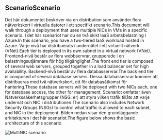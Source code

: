 ## <a name="scenario"></a><span data-ttu-id="a3882-101">Scenario</span><span class="sxs-lookup"><span data-stu-id="a3882-101">Scenario</span></span>
<span data-ttu-id="a3882-102">Det här dokumentet beskriver via en distribution som använder flera nätverkskort i virtuella datorer i ett specifikt scenario.</span><span class="sxs-lookup"><span data-stu-id="a3882-102">This document will walk through a deployment that uses multiple NICs in VMs in a specific scenario.</span></span> <span data-ttu-id="a3882-103">I det här scenariot har du en två skikt IaaS arbetsbelastning i Azure.</span><span class="sxs-lookup"><span data-stu-id="a3882-103">In this scenario, you have a two-tiered IaaS workload hosted in Azure.</span></span> <span data-ttu-id="a3882-104">Varje nivå har distribuerats i undernätet i ett virtuellt nätverk (VNet).</span><span class="sxs-lookup"><span data-stu-id="a3882-104">Each tier is deployed in its own subnet in a virtual network (VNet).</span></span> <span data-ttu-id="a3882-105">Frontend-nivå består av flera webbservrar, grupperade i en belastningsutjämnare för hög tillgänglighet.</span><span class="sxs-lookup"><span data-stu-id="a3882-105">The front end tier is composed of several web servers, grouped together in a load balancer set for high availability.</span></span> <span data-ttu-id="a3882-106">Backend-nivå består av flera databasservrar.</span><span class="sxs-lookup"><span data-stu-id="a3882-106">The back end tier is composed of several database servers.</span></span> <span data-ttu-id="a3882-107">Dessa databasservrar kommer att distribueras med två nätverkskort, ett för databasåtkomst för hantering.</span><span class="sxs-lookup"><span data-stu-id="a3882-107">These database servers will be deployed with two NICs each, one for database access, the other for management.</span></span> <span data-ttu-id="a3882-108">Scenariot omfattar även Nätverkssäkerhetsgrupper (NSG: er) att styra vilken trafik tillåts att varje undernät och NIC i distributionen.</span><span class="sxs-lookup"><span data-stu-id="a3882-108">The scenario also includes Network Security Groups (NSGs) to control what traffic is allowed to each subnet, and NIC in the deployment.</span></span> <span data-ttu-id="a3882-109">Bilden nedan visar den grundläggande arkitekturen i det här scenariot.</span><span class="sxs-lookup"><span data-stu-id="a3882-109">The figure below shows the basic architecture of this scenario.</span></span>  

![MultiNIC scenario](./media/virtual-network-deploy-multinic-scenario-include/Figure1.png)

